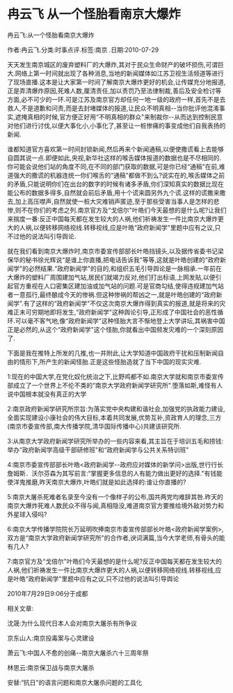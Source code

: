 # 冉云飞  从一个怪胎看南京大爆炸    
    
冉云飞:从一个怪胎看南京大爆炸    
作者:冉云飞.分类:时事点评.标签:南京 .日期:2010-07-29    
天天发生南京城区的废弃塑料厂的大爆炸,其对于民众生命财产的破坏损伤,可谓巨大.网络上第一时间就出现了各种消息,当地的新闻媒体如江苏卫视生活频道等进行了现场直播.这本是让大家第一时间了解南京大爆炸更好的机会,让传媒充分地报道,正是弄清爆炸原因,死难人数,厘清责任,加以责罚乃至法律制裁,善后及安全检讨等方面,必不可少的一环.可是江苏及南京官方却任何一地一级的政府一样,首先不是去救人,不是道歉和问责,而是去封堵媒体的报道,让民众不明真相--当你批评他混淆事实,遮掩真相的时候,官方便正好用“不明真相的群众"来制裁你--从而达到控制民意对他们进行讨伐,以便大事化小,小事化了,甚至让一桩惨痛的事变成他们自我表扬的新闻.    
谁都知道官方喜欢第一时间封锁新闻,然后再来个新闻通稿,以便使撒谎看上去能够自圆其说一点.即便如此,央视,新华社这样的喉舌媒体报道的数据也是不尽相同的.你可能会说他们站的角度不同,在不同的部门获取的数据,可是你已经“通稿"在前,难道强大的撒谎的机器连统一你们喉舌的“通稿"都做不到么?说实在的,喉舌媒体之前的矛盾,只能说明你们在出台的数字的时候有诸多矛盾,你们深知真实的数据比现在能公布的数据多得多,自然就会前后矛盾,用十个谎来圆另外九个谎.这样的谎撒来撒去,加上高压噤声,自然就使一桩大灾难销声匿迹,至于那些受害当事人是怎样的悲惨,则不在你们的考虑之列.南京官方及“戈倍尔"叶皓们今天最想的是什么呢?让我们来揣度一番:反正中国每天都在发生较大的人祸,他们祈祷发生一件比南京大爆炸更大的人祸,以便转移网络视线.转移视线,应是叶皓“政府新闻学"里题中应有之议,只不过他的说法叫引导舆论.    
就在我们看到南京大爆炸时,南京市委宣传部部长叶皓挡镜头,以及据传省委书记梁保华的秘书徐光辉说“是谁上你直播,把电话告诉我"等等,这就是叶皓创建的“政府新闻学"的必然结果.“政府新闻学"的目的,和组织五毛引导舆论是一脉相承.一年前在大爆炸的塑料厂周围建加气站,居民们就竭力反对,他们打出标语,上网发贴,以便引起官方重视在人口密集区建加油或加气站的问题.可是官商勾结,使得违规建加气站者一意孤行,最终酿成今天的惨祸.但这种惨祸的帮凶之一,就是叶皓创建的“政府新闻学".有了这样的“政府新闻学"不仅这次南京大爆炸得到真实的报道,就是将来的灾难正未可穷期地即将发生,“政府新闻学"这种舆论引导,正形成了中国社会的恶性循环.可以毫不客气地,像“政府新闻学"这种怪胎大言不惭地登上大学讲坛,其祸害中国正是必然的,从这个“政府新闻学"这个怪胎,你就看出中国频发灾难的一个深刻原因了.    
下面是我在推特上所发的几推,也一并附此,让大学知道中国政府干扰和压制新闻自由的情形下,所产生的新闻怪胎.正是这些怪胎造就了当下中国的现实灾难.    
1:现在的中国大学,在党化奴化统治之下,比野鸡都不如.南京大学就和南京市委宣传部成立了一个世界上不伦不类的“南京大学政府新闻学研究所".堕落如斯,难怪有人说中国根本就没有真正的大学    
2:南京政府新闻学研究所宗旨:为落实党中央构建和谐社会,加强党的执政能力建设,全面实现建设小康社会的伟大目标,本着共同发展,优势互补,资政育人的理念,三方(南京市委宣传部,南大传播学院,清华国际传播中心)共建该研究所.    
3:从南京大学政府新闻学研究所举办的一些内容来看,其主旨在于培训五毛和捞钱:举办“政府新闻学高级干部研修班"和“政府新闻学与公共关系特训班"    
4:南京市委宣传部部长叶皓<政府新闻学--政府应对媒体的新学问>出版,世行行长詹姆斯．沃尔芬森为其写前言:“掌握更多信息的人有能力做出更好的选择."有钱能使洋鬼推磨,昨天南京大爆炸,叶皓们就是如此选择的:谁让你直播的?    
5:南京大屠杀死难者名录至今没有一个像样子的公布,国共两党均难辞其咎.昨天的南京大爆炸死难人数民众不得与闻,真相隐没,难道南京官方要推给境外敌对势力和外星球入侵吗?    
6:南京大学传播学院院长万延明吹捧南京市委宣传部部长叶皓<政府新闻学案例>,双方是“南京大学政府新闻学研究所"的合作者,谀词满篇,当今大学老师,有骨头的能有几人?    
7:南京官方及“戈倍尔"叶皓们今天最想的是什么呢?反正中国每天都在发生较大的人祸,他们祈祷发生一件比南京大爆炸更大的人祸,以便转移网络视线.转移视线,应是叶皓“政府新闻学"里题中应有之议,只不过他的说法叫引导舆论    
2010年7月29日9:06分于成都    
    
相关文章:    
沈晟:为什么现代日本人会对南京大屠杀有所争议    
京东山人:南京投毒案与心灵建设    
萧云飞:中国人不愈的创痛--南京大屠杀六十三周年祭    
林思云:南京保卫战与南京大屠杀    
安替:“抗日"的语言问题和南京大屠杀问题的工具化